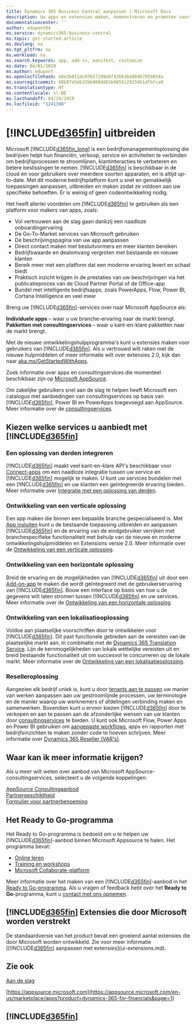 ```yaml
---
title: Dynamics 365 Business Central aanpassen | Microsoft Docs
description: Uw apps en extensies maken, demonstreren en promoten voor Business Central.
documentationcenter: ''
author: edupont04
ms.service: dynamics365-business-central
ms.topic: get-started-article
ms.devlang: na
ms.tgt_pltfrm: na
ms.workload: na
ms.search.keywords: app, add-in, manifest, customize
ms.date: 04/01/2019
ms.author: edupont
ms.openlocfilehash: e8e2b011dc07657198ebf42663bd404b7850834a
ms.sourcegitcommit: 60b87e5eb32bb408dd65b9855c29159b1dfbfca8
ms.translationtype: HT
ms.contentlocale: nl-BE
ms.lasthandoff: 04/29/2019
ms.locfileid: "1241398"
---
```

# <a name="extending-included365finincludesd365finmdmd"></a>[!INCLUDE[d365fin](includes/d365fin_md.md)] uitbreiden
Microsoft [!INCLUDE[d365fin_long](includes/d365fin_long_md.md)] is een bedrijfsmanagementoplossing die bedrijven helpt hun financiën, verkoop, service en activiteiten te verbinden om bedrijfsprocessen te stroomlijnen, klantinteracties te verbeteren en betere beslissingen te nemen. [!INCLUDE[d365fin](includes/d365fin_md.md)] is beschikbaar in de cloud en voor gebruikers over meerdere soorten apparaten, en is altijd up-to-date. Met dit moderne bedrijfsplatform kunt u snel en gemakkelijk toepassingen aanpassen, uitbreiden en maken zodat ze voldoen aan uw specifieke behoeften. Er is weinig of geen codeontwikkeling nodig.  

Het heeft allerlei voordelen om [!INCLUDE[d365fin](includes/d365fin_md.md)] te gebruiken als een platform voor makers van apps, zoals:

* Vol vertrouwen aan de slag gaan dankzij een naadloze onboardingervaring
* De Go-To-Market services van Microsoft gebruiken
* De beschrijvingspagina van uw app aanpassen
* Direct contact maken met besluitvormers en meer klanten bereiken
* Bedrijfswaarde en dealomvang vergroten met bestaande en nieuwe klanten
* Bereik meer met een platform dat een moderne ervaring levert en schaal biedt  
* Praktisch inzicht krijgen in de prestaties van uw beschrijvingen via het publicatieproces van de Cloud Partner Portal of de Office-app
* Bundel met intelligente bedrijfsapps, zoals PowerApps, Flow, Power BI, Cortana Intelligence en veel meer  

Breng uw [!INCLUDE[d365fin](includes/d365fin_md.md)]-services over naar Microsoft AppSource als:

**Individuele apps** – waar u uw branche-ervaring naar de markt brengt.  
**Pakketten met consultingservices** – waar u kant-en-klare pakketten naar de markt brengt.

Met de nieuwe ontwikkelingshulpprogramma's kunt u extensies maken voor gebruikers van [!INCLUDE[d365fin](includes/d365fin_md.md)]. Als u vertrouwd wilt raken met de nieuwe hulpmiddelen of meer informatie wilt over extensies 2.0, kijk dan naar [aka.ms/GetStartedWithApps](https://aka.ms/GetStartedWithApps).  

Zoek informatie over apps en consultingservices die momenteel beschikbaar zijn op [Microsoft AppSource](https://appsource.microsoft.com/en-us/marketplace/consulting-services?country=US&page=1).

Om zakelijke gebruikers snel aan de slag te helpen heeft Microsoft een catalogus met aanbiedingen van consultingservices op basis van [!INCLUDE[d365fin](includes/d365fin_md.md)], Power BI en PowerApps toegevoegd aan AppSource. Meer informatie over de [consultingservices](/dynamics-nav/developer/readiness/readiness-consulting).

## <a name="choosing-which-services-to-offer-with-included365finincludesd365finmdmd"></a>Kiezen welke services u aanbiedt met [!INCLUDE[d365fin](includes/d365fin_md.md)]

### <a name="integrate-a-3rd-party-solution"></a>Een oplossing van derden integreren
[!INCLUDE[d365fin](includes/d365fin_md.md)] maakt veel kant-en-klare API's beschikbaar voor [Connect-apps](/dynamics365/business-central/dev-itpro/developer/readiness/readiness-connect-apps) om een naadloze integratie tussen uw service en [!INCLUDE[d365fin](includes/d365fin_md.md)] mogelijk te maken. U kunt uw services bundelen met een [!INCLUDE[d365fin](includes/d365fin_md.md)] en uw klanten een geïntegreerde ervaring bieden. Meer informatie over [Integratie met een oplossing van derden](/dynamics365/business-central/dev-itpro/developer/readiness/readiness-thirdparty-solution).

### <a name="development-of-a-vertical-solution"></a>Ontwikkeling van een verticale oplossing
Een app maken die binnen een bepaalde branche gespecialiseerd is. Met [App insluiten](/dynamics365/business-central/dev-itpro/developer/readiness/readiness-embed-apps) kunt u de bestaande toepassing uitbreiden en aanpassen [!INCLUDE[d365fin](includes/d365fin_md.md)] en de ervaring van de eindgebruiker verrijken met branchespecifieke functionaliteit met behulp van de nieuwe en moderne ontwikkelingshulpmiddelen en Extensions versie 2.0. Meer informatie over de [Ontwikkeling van een verticale oplossing](/dynamics365/business-central/dev-itpro/developer/readiness/readiness-develop-vertical).

### <a name="development-of-a-horizontal-solution"></a>Ontwikkeling van een horizontale oplossing
Breid de ervaring en de mogelijkheden van [!INCLUDE[d365fin](includes/d365fin_md.md)] uit door een [Add-on-app](/dynamics365/business-central/dev-itpro/developer/readiness/readiness-add-on-apps) te maken die wordt geïntegreerd met de gebruikerservaring van [!INCLUDE[d365fin](includes/d365fin_md.md)]. Bouw een interface op basis van hoe u de gegevens wilt laten stromen tussen [!INCLUDE[d365fin](includes/d365fin_md.md)] en uw services. Meer informatie over de [Ontwikkeling van een horizontale oplossing](/dynamics365/business-central/dev-itpro/developer/readiness/readiness-develop-horizontal).

### <a name="development-of-a-localization-solution"></a>Ontwikkeling van een lokalisatieoplossing
Voldoe aan plaatselijke voorschriften door te ontwikkelen voor [!INCLUDE[d365fin](includes/d365fin_md.md)]. Dit past functionele gebieden aan de vereisten van de plaatselijke markt aan, in combinatie met de [Dynamics 365 Translation Service](/dynamics365/unified-operations/dev-itpro/lifecycle-services/translation-service-overview). Lijn de kernmogelijkheden van lokale wettelijke vereisten uit en breid bestaande functionaliteit uit om succesvol te concurreren op de lokale markt. Meer informatie over de [Ontwikkeling van een lokalisatieoplossing](/dynamics365/business-central/dev-itpro/developer/readiness/readiness-develop-localization).

### <a name="reseller-solution"></a>Reselleroplossing
Aangezien elk bedrijf uniek is, kunt u door [tenants aan te passen](/dynamics-nav/developer/readiness/readiness-customizing-tenants) uw manier van werken aanpassen aan uw gestroomlijnde processen, uw terminologie en de manier waarop uw werknemers of afdelingen verbinding maken en samenwerken. Bovendien kunt u ervoor kiezen [!INCLUDE[d365fin](includes/d365fin_md.md)] door te verkopen en aan te passen aan de afzonderlijke wensen van uw klanten door [consultingservices](/dynamics-nav/developer/readiness/readiness-consulting) te bieden. U kunt ook Microsoft Flow, Power Apps en Power BI gebruiken om [aangepaste workflows](/dynamics-nav/developer/readiness/readiness-no-code), apps en rapporten met bedrijfsinzichten te maken zonder code te hoeven schrijven. Meer informatie over [Dynamics 365 Reseller (VAR's)](/dynamics365/business-central/dev-itpro/developer/readiness/readiness-reseller).

## <a name="where-do-i-learn-more"></a>Waar kan ik meer informatie krijgen?
Als u meer wilt weten over aanbod van Microsoft AppSource-consultingservices, selecteert u de volgende koppelingen:

[AppSource Consultingaanbod](https://appsource.microsoft.com/en-us/marketplace/consulting-services?country=US&page=1)  
[Partnergeschiktheid](https://smp-cdn-prod.azureedge.net/documents/Microsoft%20AppSource%20Partner%20Listing%20Guidelines.pdf)  
[Formulier voor partnerbenoeming](https://appsource.microsoft.com/en-us/partners/list-consulting-service)  

## <a name="the-ready-to-go-program"></a>Het Ready to Go-programma
Het Ready to Go-programma is bedoeld om u te helpen uw [!INCLUDE[d365fin](includes/d365fin_md.md)]-aanbod binnen Microsoft Appsource te halen. Het programma bevat:

- [Online leren](https://aka.ms/ReadyToGoOnlineLearning)
- [Training en workshops](/dynamics365/business-central/dev-itpro/developer/readiness/readiness-ready-to-go)
- [Microsoft Collaborate-platform](https://aka.ms/Collaborate)

Meer informatie over het maken van een [!INCLUDE[d365fin](includes/d365fin_md.md)]-aanbod in het [Ready to Go-programma](/dynamics365/business-central/dev-itpro/developer/readiness/readiness-ready-to-go). Als u vragen of feedback hebt over het **Ready to Go**-programma, kunt u [contact met ons opnemen](mailto:dyn365bep@microsoft.com).

## <a name="included365finincludesd365finmdmd-extensions-provided-by-microsoft"></a>[!INCLUDE[d365fin](includes/d365fin_md.md)] Extensies die door Microsoft worden verstrekt
De standaardversie van het product bevat een groeiend aantal extensies die door Microsoft worden ontwikkeld. Zie voor meer informatie [[!INCLUDE[d365fin](includes/d365fin_md.md)] aanpassen met extensies](ui-extensions.md).

## <a name="see-also"></a>Zie ook
[Aan de slag](product-get-started.md)  

[https://appsource.microsoft.com](https://appsource.microsoft.com/en-us/marketplace/apps?product=dynamics-365-for-financials&page=1)  

## [!INCLUDE[d365fin](includes/free_trial_md.md)]  

